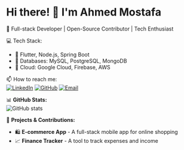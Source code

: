 # Hi there! 👋 I'm Ahmed Mostafa

🚀 Full-stack Developer | Open-Source Contributor | Tech Enthusiast  

💻 Tech Stack:  
- 🔹 Flutter, Node.js, Spring Boot  
- 🔹 Databases: MySQL, PostgreSQL, MongoDB  
- 🔹 Cloud: Google Cloud, Firebase, AWS  

📫 How to reach me:  
[![LinkedIn](https://img.shields.io/badge/LinkedIn-0077B5?style=flat&logo=linkedin&logoColor=white)](https://www.linkedin.com/in/ahmed-mostafa-1885731b5)
[![GitHub](https://img.shields.io/badge/GitHub-181717?style=flat&logo=github&logoColor=white)](https://github.com/AhmedMostafaMohamed)
[![Email](https://img.shields.io/badge/Email-D14836?style=flat&logo=gmail&logoColor=white)](mailto:ahmedmostafa1on1@gmail.com)

📊 **GitHub Stats:**  
![GitHub stats](https://github-readme-stats.vercel.app/api?username=yourusername&show_icons=true&theme=dark)

🎯 **Projects & Contributions:**  
- 🛍 **E-commerce App** - A full-stack mobile app for online shopping  
- 📈 **Finance Tracker** - A tool to track expenses and income  

